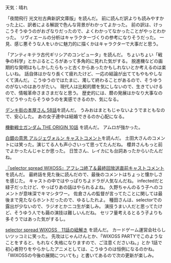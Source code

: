 天気：晴れ

「夜間飛行 光文社古典新訳文庫版」を読んだ。
前に読んだ訳よりも読みやすかった上に、訳者による解説で色んな背景がわかってよかった。
前の訳は、けっこうそうゆうのがおざなりだったので、よくわかってなかったことがやっとわかった。
リヴィエールの分析はキャラクターづくりの参考になりそうだった。
一見、感じ悪そうな人をいかに魅力的に描くかはキャラクターで大事だと思う。

「アンティキテラ古代ギリシアのコンピュータ」を読んだ。
ちょいちょい「戦争の科学」とかぶるところがあって多角的に見れた気がする。
脱進機などの画期的な発明はもしかしたらもっと古くからあったかもしれないとか考えるのは楽しいね。
話自体はかなり長くて疲れたけど、一応の結論が出ててもやもやしなくて済んだ。
こうゆうのではたまに、濁して終わることがあるので、そうゆうのがないのはありがたい。
現代人は比較的暦を気にしないので、生きていけるので、情報革命さまさまだなと思う。
歴史的には、暦の発展はかなり大事なのでどうやったらそうゆうのを実感できるのか、気になる。

[デンキ街の本屋さん 58話](http://comic-walker.com/viewer/?tw=2&dlcl=ja&cid=KDCW_MF01000003011011_68)を読んだ。
うみおはまともじゃないようでまともなので、安心した。
あの女子連中は結婚できるのか心配になる。

[機動戦士ガンダム THE ORIGIN 10話](http://comic-walker.com/viewer/?tw=2&dlcl=ja&cid=KDCW_CW01000002010010_68)
を読んだ。
アムロが強かった。

[白銀の意思 アルジェヴォルン キャストコメント](http://www.koepota.jp/news/2014/12/20/0701.html)を読んだ。
土田大さんのコメントには笑った。演じてる人も声小さいって思ってたんだね。
櫻井さんもっと前でよかったんじゃとか思った。
日笠さん、レイカにも台詞あったからいたんだね。

[『selector spread WIXOSS』アフレコ終了＆最終回放送直前キャストコメント](http://dengekionline.com/elem/000/000/979/979562/)を読んだ。
最終話を見た後に読んだので、最後のコメントはちょっと懐かしさを感じた。
キャストの中ではやっぱりちよドラが人気なんだね。
infectedだと緑子だったけど、やっぱりあの話はやられるよね。
久野ちゃんのるう子へのコメントが意味深でキマシタワー。
佐倉さんの監督が言ってたことに関しては最後まで見たならホントだったので、ゆるしたれよ。
種田さんは、selectorでの露出が少ないので、ラジオとかニコ生が楽しみ。
演技うまい人だと思ってたけど、そうゆう人でも繭の演技は難しいんだね。
セリフ量考えるとるう子よりも多そうではあった気がするし。

[selector spread WIXOSS　11話の紐解き](http://www.takaratomy.co.jp/products/wixoss/column/play_141219/index.html)
を読んだ。
カードゲーム運営会社らしいツッコミに笑った。
先攻はじゃんけんとか、「WIXOSS PARTYでこのようなことをすると、もれなく失格になりますので、ご注意くださいね。」とか
1話で初心者狩りをやらかしたアニメとしては、こうゆうのは恒例になるのかね。
「WIXOSSの今後の展開についても」と書いてあるので次の更新が楽しみ。
